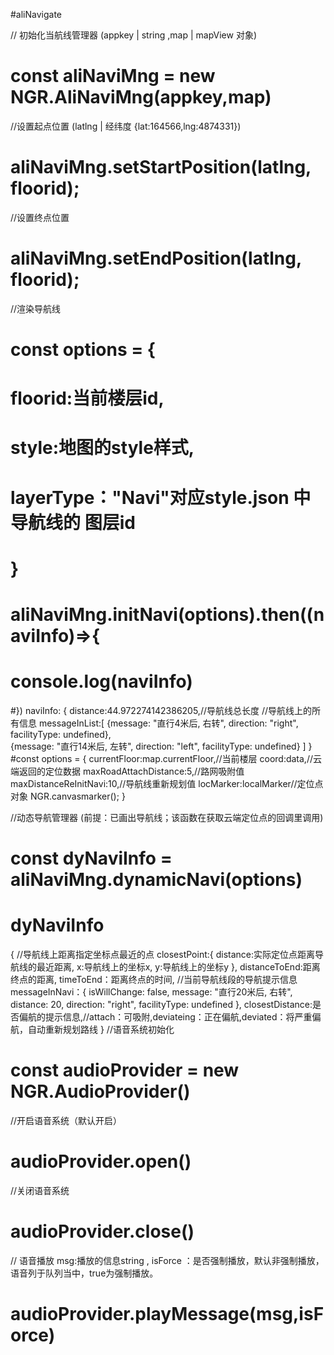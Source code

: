 #aliNavigate 

// 初始化当航线管理器 (appkey | string ,map | mapView 对象)
# const aliNaviMng =  new NGR.AliNaviMng(appkey,map)

//设置起点位置 (latlng | 经纬度 {lat:164566,lng:4874331})
# aliNaviMng.setStartPosition(latlng, floorid);

//设置终点位置
# aliNaviMng.setEndPosition(latlng, floorid);

//渲染导航线  
# const options = {
#	floorid:当前楼层id,
#	style:地图的style样式,
#	layerType："Navi"对应style.json 中导航线的 图层id 
# }

# aliNaviMng.initNavi(options).then((naviInfo)=>{
#  console.log(naviInfo)
#})
naviInfo: {
	distance:44.972274142386205,//导航线总长度
	//导航线上的所有信息
	messageInList:[
		{message: "直行4米后, 右转", direction: "right", facilityType: undefined},		
		{message: "直行14米后, 左转", direction: "left", facilityType: undefined}
		]
	}
#const options = {
	 		currentFloor:map.currentFloor,//当前楼层
            coord:data,//云端返回的定位数据
            maxRoadAttachDistance:5,//路网吸附值
            maxDistanceReInitNavi:10,//导航线重新规划值
            locMarker:localMarker//定位点对象 NGR.canvasmarker();
}

//动态导航管理器 (前提：已画出导航线；该函数在获取云端定位点的回调里调用)
# const dyNaviInfo = aliNaviMng.dynamicNavi(options)
# dyNaviInfo 
{
	//导航线上距离指定坐标点最近的点
	closestPoint:{
		distance:实际定位点距离导航线的最近距离,
		x:导航线上的坐标x,
		y:导航线上的坐标y
	},
	distanceToEnd:距离终点的距离,
	timeToEnd：距离终点的时间,
	//当前导航线段的导航提示信息
	messageInNavi：{
		isWillChange: false, message: "直行20米后, 右转", distance: 20, direction: "right", facilityType: undefined
	},
	closestDistance:是否偏航的提示信息,//attach：可吸附,deviateing：正在偏航,deviated：将严重偏航，自动重新规划路线
}
//语音系统初始化
# const audioProvider = new NGR.AudioProvider()
//开启语音系统（默认开启）
# audioProvider.open()
//关闭语音系统
# audioProvider.close()
// 语音播放 msg:播放的信息string , isForce ：是否强制播放，默认非强制播放，语音列于队列当中，true为强制播放。
# audioProvider.playMessage(msg,isForce)